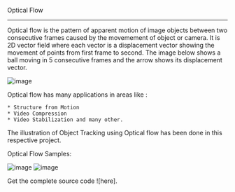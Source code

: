 

Optical Flow
*********************************************

Optical flow is the pattern of apparent motion of image objects between two consecutive frames caused by the movemement of object or camera. It is 2D vector field where each vector is a displacement vector showing the movement of points from first frame to second. The image below shows a ball moving in 5 consecutive frames and the arrow shows its displacement vector.

![image](https://github.com/RechRaj/Learning-Program/blob/main/OpenCV_ObjectTracking/330px-Optical_flow_example_v2.png)

 Optical flow has many applications in areas like :

    * Structure from Motion
    * Video Compression
    * Video Stabilization and many other.
    
The illustration of Object Tracking using Optical flow has been done in this respective project.

 Optical Flow Samples:
 
  ![image](https://github.com/RechRaj/Learning-Program/blob/main/OpenCV_ObjectTracking/330px-Optical_flow_example_v2.png)
  ![image](https://github.com/RechRaj/Learning-Program/blob/main/OpenCV_ObjectTracking/330px-Optical_flow_example_v2.png)
  
Get the complete source code ![here].
    
